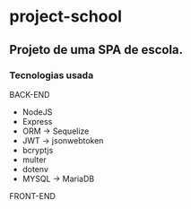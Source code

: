 # project-school

## Projeto de uma SPA de escola.

### Tecnologias usada
BACK-END
* NodeJS
* Express
* ORM -> Sequelize
* JWT -> jsonwebtoken
* bcryptjs
* multer
* dotenv
* MYSQL -> MariaDB

FRONT-END
